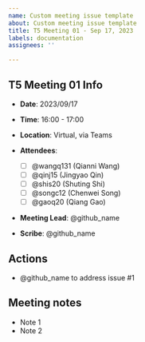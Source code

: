 ```yaml
---
name: Custom meeting issue template
about: Custom meeting issue template
title: T5 Meeting 01 - Sep 17, 2023
labels: documentation
assignees: ''

---
```


## T5 Meeting 01 Info
- **Date**: 2023/09/17
- **Time**: 16:00 - 17:00
-  **Location**: Virtual, via Teams
- **Attendees**: 

	- [ ] @wangq131 (Qianni Wang)
	- [ ] @qinj15 (Jingyao Qin)
	- [ ] @shis20 (Shuting Shi)
	- [ ] @songc12 (Chenwei Song)
	- [ ] @gaoq20 (Qiang Gao)

- **Meeting Lead**: @github_name
- **Scribe**: @github_name

## Actions

* @github_name to address issue #1

## Meeting notes

- Note 1
- Note 2
